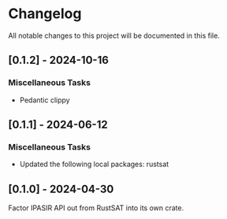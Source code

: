 # Changelog

All notable changes to this project will be documented in this file.

## [0.1.2] - 2024-10-16

### Miscellaneous Tasks

- Pedantic clippy

<!-- generated by git-cliff -->
## [0.1.1] - 2024-06-12

### Miscellaneous Tasks

- Updated the following local packages: rustsat

<!-- generated by git-cliff -->
## [0.1.0] - 2024-04-30

Factor IPASIR API out from RustSAT into its own crate.
